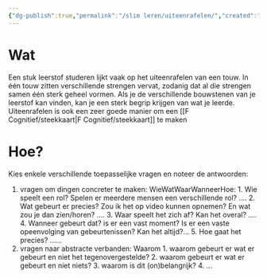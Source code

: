 ```yaml
---
{"dg-publish":true,"permalink":"/slim leren/uiteenrafelen/","created":"2025-06-03T21:05:06.530+02:00","updated":"2025-06-04T13:27:33.017+02:00"}
---
```


# Wat
Een stuk leerstof studeren lijkt vaak op het uiteenrafelen van een touw. In één touw zitten verschillende strengen vervat, zodanig dat al die strengen samen  één sterk geheel vormen. Als je de verschillende bouwstenen van je leerstof kan vinden, kan je een sterk begrip krijgen van wat je leerde.
Uiteenrafelen is ook een zeer goede manier om een [[F Cognitief/steekkaart\|F Cognitief/steekkaart]] te maken 



# Hoe?
Kies enkele verschillende toepasselijke vragen en noteer de antwoorden: 
1. vragen om dingen concreter te maken: WieWatWaarWanneerHoe:
		1. Wie speelt een rol? Spelen er meerdere mensen een verschillende rol? ....
		2. Wat gebeurt er precies? Zou ik het op video kunnen opnemen? En wat zou je dan zien/horen? ....
		3. Waar speelt het zich af? Kan het overal? ....
		4. Wanneer gebeurt dat? is er een vast moment? Is er een vaste opeenvolging van gebeurtenissen? Kan het altijd?...
		5. Hoe gaat het precies?  ......
2. vragen naar abstracte verbanden:  Waarom
		1. waarom gebeurt er wat er gebeurt en niet het tegenovergestelde?
		2. waarom gebeurt er wat er gebeurt en niet niets?
		3. waarom is dit (on)belangrijk?
		4. ...